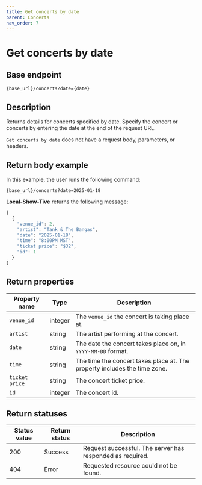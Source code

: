 ```yaml
---
title: Get concerts by date
parent: Concerts
nav_order: 7
---
```


# Get concerts by date

## Base endpoint

```shell
{base_url}/concerts?date={date}
```

## Description

Returns details for concerts specified by date. Specify the concert or concerts by entering the date at the end of the request URL.

`Get concerts by date` does not have a request body, parameters, or headers.

## Return body example

In this example, the user runs the following command:

```shell
{base_url}/concerts?date=2025-01-18
```

**Local-Show-Tive** returns the following message:

```js
[
  {
    "venue_id": 2,
    "artist": "Tank & The Bangas",
    "date": "2025-01-18",
    "time": "8:00PM MST",
    "ticket price": "$32",
    "id": 1
  }
]
```

## Return properties

| Property name | Type | Description |
| ------------- | ----------- | ----------- |
| `venue_id` | integer | The `venue_id` the concert is taking place at. |
| `artist` | string | The artist performing at the concert. |
| `date` | string | The date the concert takes place on, in `YYYY-MM-DD` format. |
| `time` | string | The time the concert takes place at. The property includes the time zone. |
| `ticket price` | string | The concert ticket price. |
| `id` | integer | The concert id. |

## Return statuses

| Status value | Return status | Description |
| ------------- | ----------- | ----------- |
| 200 | Success | Request successful. The server has responded as required. |
| 404 | Error | Requested resource could not be found. |

